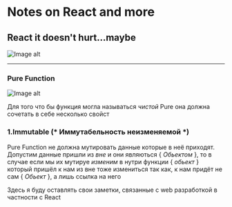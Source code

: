 # Notes on React and more

## React it doesn't hurt...maybe

![Image alt](https://github.com/GlebGlushchenko/Notes-on-React-and-more/blob/master/Ogmo.png)

____

### Pure Function

![Image alt](https://github.com/GlebGlushchenko/Notes-on-React-and-more/blob/master/Function.png)

Для того что бы функция могла называться *чистой* Pure она должна сочетать в себе несколько свойст 

### 1.Immutable (* Иммутабельность неизменяемой *) 

Pure Function не должна мутировать данные которые в неё приходят.
Допустим данные пришли из *вне* и они являються { *Обьектом* }, то в случае если мы их мутируе *изменим* в нутри функции { *обьект* } который пришёл к нам из вне тоже измениться так как, к нам придёт не сам { *Обьект* }, а лишь ссылка на него 


Здесь я буду оставлять свои заметки, связанные с web разработкой в частности с React 
